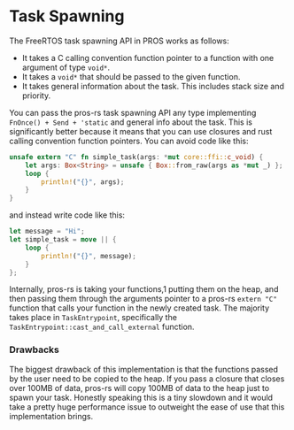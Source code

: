 # Task Spawning

The FreeRTOS task spawning API in PROS works as follows:
* It takes a C calling convention function pointer to a function with one argument of type `void*`.
* It takes a `void*` that should be passed to the given function.
* It takes general information about the task. This includes stack size and priority.

You can pass the pros-rs task spawning API any type implementing `FnOnce() + Send + 'static`
and general info about the task.
This is significantly better because it means that you can use closures
and rust calling convention function pointers.
You can avoid code like this:
```rust
unsafe extern "C" fn simple_task(args: *mut core::ffi::c_void) {
    let args: Box<String> = unsafe { Box::from_raw(args as *mut _) };
    loop {
        println!("{}", args);
    }
}
```
and instead write code like this:
```rust
let message = "Hi";
let simple_task = move || {
    loop {
        println!("{}", message);
    }
};
```

Internally, pros-rs is taking your functions,1
putting them on the heap, and then passing them through the arguments pointer
to a pros-rs `extern "C"` function that calls your function in the newly created task. 
The majority takes place in `TaskEntrypoint`,
specifically the `TaskEntrypoint::cast_and_call_external` function.

### Drawbacks

The biggest drawback of this implementation is that the functions passed by the user need to be copied to the heap.
If you pass a closure that closes over 100MB of data, pros-rs will copy 100MB
of data to the heap just to spawn your task.
Honestly speaking this is a tiny slowdown
and it would take a pretty huge performance issue to outweight
the ease of use that this implementation brings.
